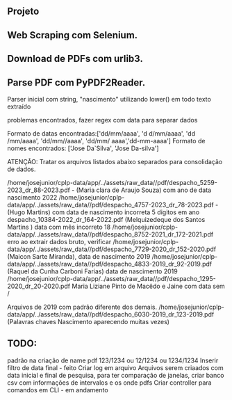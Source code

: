 ## Projeto

## Web Scraping com Selenium.

## Download de PDFs com urlib3.

## Parse PDF com PyPDF2Reader.

Parser inicial com string, "nascimento" utilizando lower() em todo texto extraído

problemas encontrados, fazer regex com data para separar dados

Formato de datas encontradas:['dd/mm/aaaa', 'd d/mm/aaaa', 'dd /mm/aaaa', 'dd/mm//aaaa', 'dd/mm/ aaaa','dd-mm-aaaa']
Formato de nomes encontrados: ['Jose Da`Silva', 'Jose Da-silva']

ATENÇÃO: Tratar os arquivos listados abaixo separados para consolidação de dados.

/home/josejunior/cplp-data/app/../assets/raw_data//pdf/despacho_5259-2023_dr_88-2023.pdf - (Maria clara de Araujo Souza) com ano de data nascimento 2022
/home/josejunior/cplp-data/app/../assets/raw_data//pdf/despacho_4757-2023_dr_78-2023.pdf - (Hugo Martins) com data de nascimento incorreta 5 digitos em ano
despacho_10384-2022_dr_164-2022.pdf (Melquizedeque dos Santos Martins ) data com mês incorreto 18
/home/josejunior/cplp-data/app/../assets/raw_data//pdf/despacho_8752-2021_dr_172-2021.pdf erro ao extrair dados bruto, verificar
/home/josejunior/cplp-data/app/../assets/raw_data//pdf/despacho_7729-2020_dr_152-2020.pdf (Maicon Sarte Miranda), data de nascimento 2019
/home/josejunior/cplp-data/app/../assets/raw_data//pdf/despacho_4833-2019_dr_92-2019.pdf (Raquel da Cunha Carboni Farias)  data de nascimento 2019
/home/josejunior/cplp-data/app/../assets/raw_data//pdf/despacho_1295-2020_dr_20-2020.pdf  Maria Liziane Pinto de Macêdo e Jaine com data sem /

Arquivos de 2019 com padrão diferente dos demais.
/home/josejunior/cplp-data/app/../assets/raw_data//pdf/despacho_6030-2019_dr_123-2019.pdf (Palavras chaves Nascimento aparecendo muitas vezes)


## TODO:

padrão na criação de name pdf 123/1234 ou 12/1234 ou 1234/1234
Inserir filtro de data final - feito
Criar log em arquivo
Arquivos serem criaados com data inicial e final de pesquisa, para ter comparação de janelas, criar banco csv com informações de intervalos e os onde pdfs
Criar controller para comandos em CLI - em andamento
